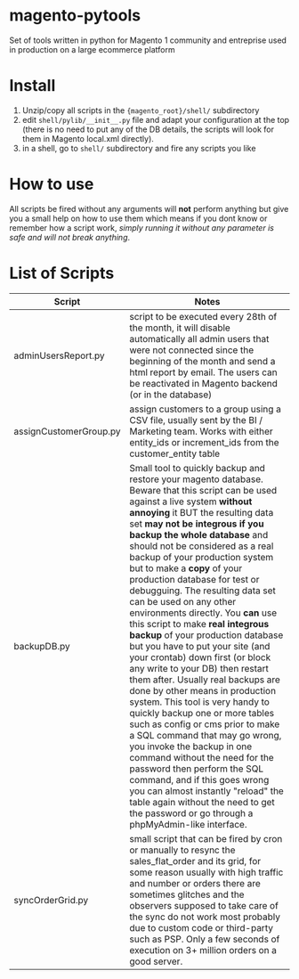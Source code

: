 # magento-pytools
Set of tools written in python for Magento 1 community and entreprise used in production on a large ecommerce platform

# Install

1. Unzip/copy all scripts in the `{magento_root}/shell/` subdirectory
1. edit `shell/pylib/__init__.py` file and adapt your configuration at the top (there is no need to put any of the DB details, the scripts will look for them in Magento local.xml directly).
1. in a shell, go to `shell/` subdirectory and fire any scripts you like

# How to use

All scripts be fired without any arguments will **not** perform anything but give you a small help on how to use them which means if you dont know or remember how a script work, _simply running it without any parameter is safe and will not break anything_.

# List of Scripts

Script | Notes
-------|--------
adminUsersReport.py | script to be executed every 28th of the month, it will disable automatically all admin users that were not connected since the beginning of the month and send a html report by email. The users can be reactivated in Magento backend (or in the database)
assignCustomerGroup.py | assign customers to a group using a CSV file, usually sent by the BI / Marketing team. Works with either entity_ids or increment_ids from the customer_entity table
backupDB.py | Small tool to quickly backup and restore your magento database. Beware that this script can be used against a live system **without annoying** it BUT the resulting data set **may not be integrous if you backup the whole database** and should not be considered as a real backup of your production system but to make a **copy** of your production database for test or debugguing. The resulting data set can be used on any other environments directly. You **can** use this script to make **real integrous backup** of your production database but you have to put your site (and your crontab) down first (or block any write to your DB) then restart them after. Usually real backups are done by other means in production system. This tool is very handy to quickly backup one or more tables such as config or cms prior to make a SQL command that may go wrong, you invoke the backup in one command without the need for the password then perform the SQL command, and if this goes wrong you can almost instantly "reload" the table again without the need to get the password or go through a phpMyAdmin-like interface.
syncOrderGrid.py | small script that can be fired by cron or manually to resync the sales_flat_order and its grid, for some reason usually with high traffic and number or orders there are sometimes glitches and the observers supposed to take care of the sync do not work most probably due to custom code or third-party such as PSP. Only a few seconds of execution on 3+ million orders on a good server.


